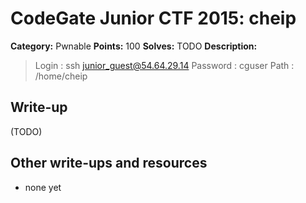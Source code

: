 # CodeGate Junior CTF 2015: cheip

**Category:** Pwnable
**Points:** 100
**Solves:** TODO
**Description:** 

> Login : ssh junior_guest@54.64.29.14
> Password : cguser
> Path : /home/cheip

## Write-up

(TODO)

## Other write-ups and resources

* none yet